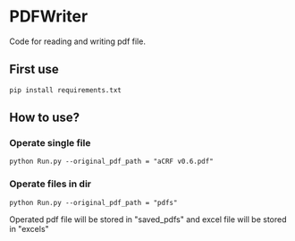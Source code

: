 # PDFWriter
Code for reading and writing pdf file.

## First use
```
pip install requirements.txt
```

## How to use?
### Operate single file
```
python Run.py --original_pdf_path = "aCRF v0.6.pdf"
```
### Operate files in dir
```
python Run.py --original_pdf_path = "pdfs"
```
Operated pdf file will be stored in "saved_pdfs" and excel file will be stored in "excels"
